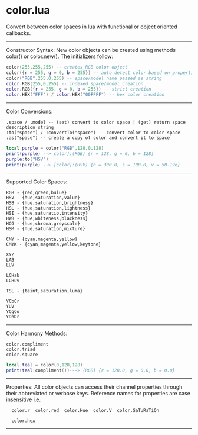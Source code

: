 color.lua
===============

Convert between color spaces in lua with functional or object oriented callbacks.

------ ------ ------ ------ ------

Constructor Syntax: New color objects can be created using methods color() or color.new(). The initializers follow:

```lua
color(255,255,255) -- creates RGB color object
color({r = 255, g = 0, b = 255}) -- auto detect color based on properties
color("RGB",255,0,255) -- space/model name passed as string       
color.RGB(255,0,255) -- indexed space/model creation
color.RGB({r = 255, g = 0, b = 255}) -- strict creation
color.HEX("FFF") / color.HEX("00FFFF") -- hex color creation
```
------ ------ ------ ------ ------

Color Conversions:

```
.space / .model -- (set) convert to color space | (get) return space description string
:to("space") / :convertTo("space") -- convert color to color space 
:as("space") -- create a copy of color and convert it to space
```

```lua
local purple = color("RGB",128,0,128)
print(purple) --> color]:(RGB) {r = 128, g = 0, b = 128}
purple:to("HSV")
print(purple) --> [color]:(HSV) {h = 300.0, s = 100.0, v = 50.196}
```

--------------- --------------- --------------- --------------- ---------------

Supported Color Spaces:

```
RGB - {red,green,bulue}
HSV - {hue,saturation,value}
HSB - {hue,saturation,brightness}
HSL - {hue,saturation,lightness}
HSI - {hue,saturatio,intensity}
HWB - {hue,whiteness,blackness}
HCG - {hue,chroma,greyscale}
HSM - {hue,saturation,mixture}

CMY - {cyan,magenta,yellow}
CMYK - {cyan,magenta,yellow,keytone}

XYZ
LAB
LUV

LCHab
LCHuv

TSL - {teint,saturation,luma}

YCbCr
YUV
YCgCo
YDbDr
```

------------ --------------- --------------- --------------- ---------------

Color Harmony Methods:

```
color.compliment
color.triad
color.square
```

```lua
local teal = color(0,128,128)
print(teal:compliment())---> (RGB) {r = 128.0, g = 0.0, b = 0.0}
```

------------ --------------- --------------- --------------- ---------------

Properties: All color objects can access their channel properties through their abbreviated or verbose keys.
Reference names for properties are case insensitive i.e.

```
  color.r  color.red  color.Hue  color.V  color.SaTuRaTiOn
```
```
  color.hex
```




--------------- --------------- --------------- --------------- ---------------
